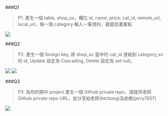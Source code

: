 ###Q1

> P1. 產生一個 table, shop_xx，欄位 id, name, price, cat_id, remote_url, local_url，每一個 category 輸入一筆資料，截圖並畫重點

![](https://i.imgur.com/68UObs2.png)

###Q2

> P2. 產生一個 foreign key, 將 shop_xx 當中的 cat_id 連結到 category_xx 的 id, Update 設定為 Cascading, Delete 設定為 set null。

![](https://i.imgur.com/Ujv7wJc.png)
![](https://i.imgur.com/9OYVO60.png)

###Q3

> P3. 為你的期中 project 產生一個 Github private repo，請提供老師 Github private repo URL，並分享給老師(htchung)及助教(jerry7657)

![](https://i.imgur.com/wL5T5qg.png)
